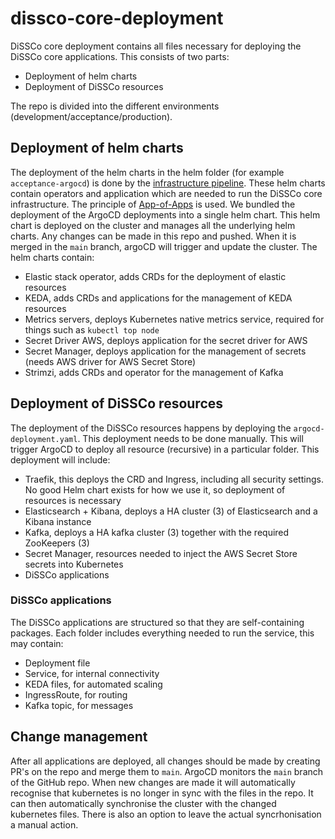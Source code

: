 # dissco-core-deployment
DiSSCo core deployment contains all files necessary for deploying the DiSSCo core applications.
This consists of two parts:
- Deployment of helm charts
- Deployment of DiSSCo resources

The repo is divided into the different environments (development/acceptance/production).

## Deployment of helm charts 
The deployment of the helm charts in the helm folder (for example `acceptance-argocd`) is done by the [infrastructure pipeline](https://github.com/DiSSCo/dissco-core-infrastructure).
These helm charts contain operators and application which are needed to run the DiSSCo core infrastructure.
The principle of [App-of-Apps](https://argo-cd.readthedocs.io/en/stable/operator-manual/cluster-bootstrapping/) is used.
We bundled the deployment of the ArgoCD deployments into a single helm chart.
This helm chart is deployed on the cluster and manages all the underlying helm charts.
Any changes can be made in this repo and pushed.
When it is merged in the `main` branch, argoCD will trigger and update the cluster.
The helm charts contain:
- Elastic stack operator, adds CRDs for the deployment of elastic resources
- KEDA, adds CRDs and applications for the management of KEDA resources
- Metrics servers, deploys Kubernetes native metrics service, required for things such as `kubectl top node`
- Secret Driver AWS, deploys application for the secret driver for AWS
- Secret Manager, deploys application for the management of secrets (needs AWS driver for AWS Secret Store)
- Strimzi, adds CRDs and operator for the management of Kafka

## Deployment of DiSSCo resources
The deployment of the DiSSCo resources happens by deploying the `argocd-deployment.yaml`.
This deployment needs to be done manually.
This will trigger ArgoCD to deploy all resource (recursive) in a particular folder.
This deployment will include:
- Traefik, this deploys the CRD and Ingress, including all security settings. No good Helm chart exists for how we use it, so deployment of resources is necessary
- Elasticsearch + Kibana, deploys a HA cluster (3) of Elasticsearch and a Kibana instance
- Kafka, deploys a HA kafka cluster (3) together with the required ZooKeepers (3)
- Secret Manager, resources needed to inject the AWS Secret Store secrets into Kubernetes
- DiSSCo applications

### DiSSCo applications
The DiSSCo applications are structured so that they are self-containing packages.
Each folder includes everything needed to run the service, this may contain:
- Deployment file
- Service, for internal connectivity
- KEDA files, for automated scaling
- IngressRoute, for routing
- Kafka topic, for messages

## Change management
After all applications are deployed, all changes should be made by creating PR's on the repo and merge them to `main`.
ArgoCD monitors the `main` branch of the GitHub repo.
When new changes are made it will automatically recognise that kubernetes is no longer in sync with the files in the repo.
It can then automatically synchronise the cluster with the changed kubernetes files.
There is also an option to leave the actual syncrhonisation a manual action.
